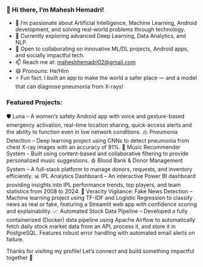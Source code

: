 ### 👋 Hi there, I’m Mahesh Hemadri!

- 👀 I’m passionate about Artificial Intelligence, Machine Learning, Android development, and solving real-world problems through technology.  
- 🌱 Currently exploring advanced Deep Learning, Data Analytics, and NLP.  
- 💞️ Open to collaborating on innovative ML/DL projects, Android apps, and socially impactful tech.  
- 📫 Reach me at: maheshhemadri02@gmail.com  
- 😄 Pronouns: He/Him  
- ⚡ Fun fact: I built an app to make the world a safer place — and a model that can diagnose pneumonia from X-rays!

### Featured Projects:
🛡️ Luna – A women’s safety Android app with voice and gesture-based emergency activation, real-time location sharing, quick-access alerts and the ability to function even in low network conditions.
🫁 Pneumonia Detection – Deep learning project using CNNs to detect pneumonia from chest X-ray images with an accuracy of 91%.
🎵 Music Recommender System – Built using content-based and collaborative filtering to provide personalized music suggestions.
🩸 Blood Bank & Donor Management System – A full-stack platform to manage donors, requests, and inventory efficiently.
📊 IPL Analytics Dashboard – An interactive Power BI dashboard providing insights into IPL performance trends, top players, and team statistics from 2008 to 2024.
📰 Veracity Vigilance: Fake News Detection – Machine learning project using TF-IDF and Logistic Regression to classify news as real or fake, featuring a Streamlit web app with confidence scoring and explainability.
📈 Automated Stock Data Pipeline – Developed a fully containerized (Docker) data pipeline using Apache Airflow to automatically fetch daily stock market data from an API, process it, and store it in PostgreSQL. Features robust error handling with automated email alerts on failure.

Thanks for visiting my profile! Let’s connect and build something impactful together 🙌

